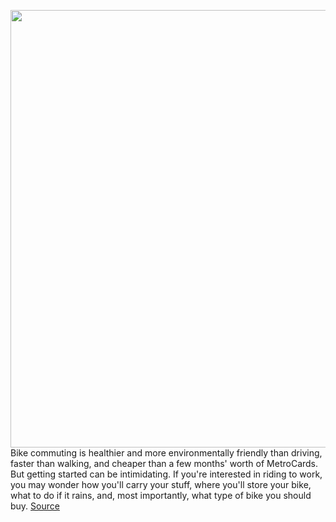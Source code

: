 <img src='https://cdn.vox-cdn.com/thumbor/hIh3IeBBsQjtoN2APbfdtqxdqj4=/0x0:555x370/1200x800/filters:focal(234x141:322x229)/cdn.vox-cdn.com/uploads/chorus_image/image/66320893/lede2.0.jpg' width='700px' /><br/>
Bike commuting is healthier and more environmentally friendly than driving, faster than walking, and cheaper than a few months' worth of MetroCards. But getting started can be intimidating. If you're interested in riding to work, you may wonder how you'll carry your stuff, where you'll store your bike, what to do if it rains, and, most importantly, what type of bike you should buy.
<a href='https://www.theverge.com/2020/2/16/21136215/best-bikes-beginner-commuters-strategist'> Source <a/>